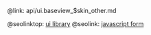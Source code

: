 @link: api/ui.baseview_$skin_other.md

@seolinktop: [ui library](https://webix.com)
@seolink: [javascript form](https://webix.com/widget/form/)